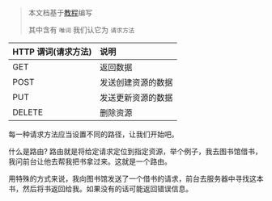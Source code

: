 > 本文档基于[教程](https://learn.microsoft.com/zh-cn/training/modules/build-web-api-minimal-api/4-advanced-commands)编写
>
> 其中含有 `唯词` 我们认它为 `请求方法`

| HTTP 谓词(请求方法) | 说明               |
| :------------------ | :----------------- |
| GET                 | 返回数据           |
| POST                | 发送创建资源的数据 |
| PUT                 | 发送更新资源的数据 |
| DELETE              | 删除资源           |

每一种请求方法应当设置不同的路径，让我们开始吧。

什么是路由? 路由就是将给定请求定位到指定资源，举个例子，我去图书馆借书，我问前台让他去帮我把书拿过来。这就是一个路由。

用特殊的方式来说，我向图书馆发送了一个借书的请求，前台去服务器中寻找这本书，然后将书返回给我。如果没有的话可能返回错误信息。